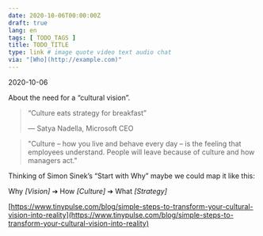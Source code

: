 ```yaml
---
date: 2020-10-06T00:00:00Z
draft: true
lang: en
tags: [ TODO_TAGS ]
title: TODO_TITLE
type: link # image quote video text audio chat
via: "[Who](http://example.com)"
---
```



2020-10-06

About the need for a “cultural vision”.

> “Culture eats strategy for breakfast”
>
> — Satya Nadella, Microsoft CEO

> "Culture – how you live and behave every day – is the feeling that employees understand. People will leave because of culture and how managers act."

Thinking of Simon Sinek’s “Start with Why” maybe we could map it like this:

Why _[Vision]_ ➔ How _[Culture]_ ➔ What _[Strategy]_

[https://www.tinypulse.com/blog/simple-steps-to-transform-your-cultural-vision-into-reality](https://www.tinypulse.com/blog/simple-steps-to-transform-your-cultural-vision-into-reality)

